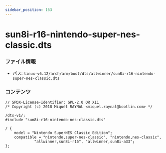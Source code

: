 ```yaml
---
sidebar_position: 163
---
```

# sun8i-r16-nintendo-super-nes-classic.dts

### ファイル情報

- パス: `linux-v6.12/arch/arm/boot/dts/allwinner/sun8i-r16-nintendo-super-nes-classic.dts`

### コンテンツ

```dts
// SPDX-License-Identifier: GPL-2.0 OR X11
/* Copyright (c) 2018 Miquèl RAYNAL <miquel.raynal@bootlin.com> */

/dts-v1/;
#include "sun8i-r16-nintendo-nes-classic.dts"

/ {
	model = "Nintendo SuperNES Classic Edition";
	compatible = "nintendo,super-nes-classic", "nintendo,nes-classic",
		     "allwinner,sun8i-r16", "allwinner,sun8i-a33";
};

```
